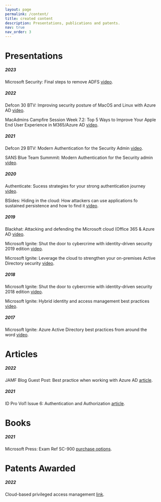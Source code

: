 ```yaml
---
layout: page
permalink: /content/
title: created content
description: Presentations, publications and patents.
nav: true
nav_order: 3
---
```


# Presentations

##### 2023

Microsoft Security: Final steps to remove ADFS [video](https://www.youtube.com/watch?v=D0M-N-RQw0I).

##### 2022

Defcon 30 BTV: Improving security posture of MacOS and Linux with Azure AD [video](https://www.youtube.com/watch?v=wjRgnCWI4GE).

MacAdmins Campfire Session Week 7.2: Top 5 Ways to Improve Your Apple End User Experience in M365/Azure AD [video](https://www.youtube.com/watch?v=CwTTAVkDRbM).

##### 2021

Defcon 29 BTV: Modern Authentication for the Security Admin [video](https://www.youtube.com/watch?v=-oFppLPIHxY).

SANS Blue Team Summmit: Modern Authentication for the Security admin [video](https://www.youtube.com/watch?v=KiHLtmcYuUA).

##### 2020

Authenticate: Sucess strategies for your strong authentication journey [video](https://www.youtube.com/watch?v=XH7z6XJeFws).

BSides: Hiding in the cloud: How attackers can use applications fo sustained persistence and how to find it [video](https://www.youtube.com/watch?v=mxOHcqHxpi8).

##### 2019

Blackhat: Attacking and defending the Microsoft cloud (Office 365 & Azure AD [video](https://www.youtube.com/watch?v=SG2ibjuzRJM&list=PLH15HpR5qRsWrfkjwFSI256x1u2Zy49VI).

Microsoft Ignite: Shut the door to cybercrime with identity-driven security 2019 edition [video](https://www.youtube.com/watch?v=KqEcKNtpgV4).

Microsoft Ignite: Leverage the cloud to strengthen your on-premises Active Directory security [video](https://www.youtube.com/watch?v=KqEcKNtpgV4).

##### 2018

Microsoft Ignite: Shut the door to cybercrmie with identity-driven security 2018 edition [video](https://www.youtube.com/watch?v=uy0j1_t5Hd4).

Microsoft Ignite: Hybrid identity and access management best practices [video](https://www.youtube.com/watch?v=0MPNTJPybYc).

##### 2017

Microsoft Ignite: Azure Active Directory best practices from around the word [video](https://www.youtube.com/watch?v=jLBzAW4r17A).

# Articles

##### 2022

JAMF Blog Guest Post: Best practice when working with Azure AD [article](https://www.jamf.com/blog/azure-ad-conditional-access-jnuc2022/). 

##### 2021

ID Pro Vol1 Issue 6: Authentication and Authorization [article](https://bok.idpro.org/article/id/78/).

# Books

##### 2021

Microsoft Press: Exam Ref SC-900 [purchase options](https://www.microsoftpressstore.com/store/exam-ref-sc-900-microsoft-security-compliance-and-identity-9780137568109).

# Patents Awarded 

##### 2022

Cloud-based privileged access management [link](https://patents.google.com/patent/US11463444B2/en?oq=11463444).